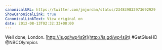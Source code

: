 ```yaml
---
canonicalURL: https://twitter.com/jmjordan/status/234839832973692929
ShowCanonicalLink: true
CanonicalLinkText: View original on
date: 2012-08-13T02:32:33+00:00
---
```

Well done, London. [http://is.gd/wp4s9t](http://is.gd/wp4s9t) #GetGlueHD @NBCOlympics